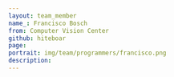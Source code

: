 ```yaml
---
layout: team_member
name_: Francisco Bosch
from: Computer Vision Center
github: hiteboar
page: 
portrait: img/team/programmers/francisco.png
description: 
---
```

